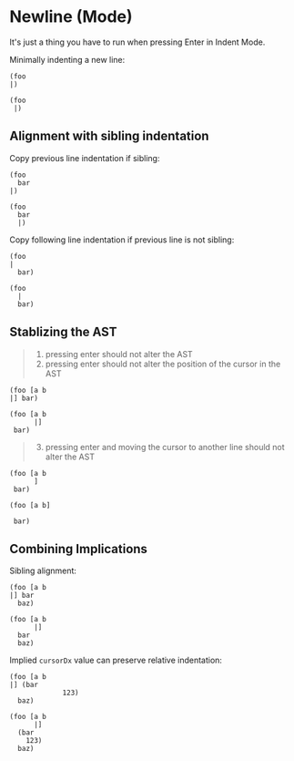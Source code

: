 # Newline (Mode)

It's just a thing you have to run when pressing Enter in Indent Mode.

Minimally indenting a new line:

```in
(foo
|)
```

```out
(foo
 |)
```

## Alignment with sibling indentation

Copy previous line indentation if sibling:

```in
(foo
  bar
|)
```

```out
(foo
  bar
  |)
```

Copy following line indentation if previous line is not sibling:

```in
(foo
|
  bar)
```

```out
(foo
  |
  bar)
```

## Stablizing the AST

> 1. pressing enter should not alter the AST
> 2. pressing enter should not alter the position of the cursor in the AST

```in
(foo [a b
|] bar)
```

```out
(foo [a b
      |]
 bar)
```

> 3. pressing enter and moving the cursor to another line should not alter the AST

```in
(foo [a b
      ]
 bar)
```

```out
(foo [a b]
      
 bar)
```

## Combining Implications

Sibling alignment:

```in
(foo [a b
|] bar
  baz)
```

```out
(foo [a b
      |]
  bar
  baz)
```

Implied `cursorDx` value can preserve relative indentation:

```in
(foo [a b
|] (bar
             123)
  baz)
```

```out
(foo [a b
      |]
  (bar
    123)
  baz)
```
